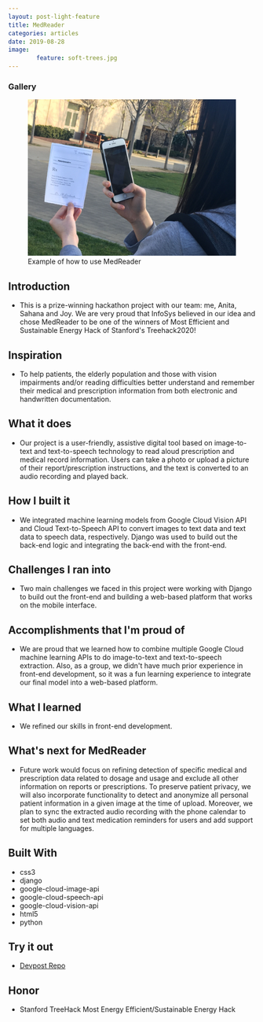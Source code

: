 ```yaml
---
layout: post-light-feature
title: MedReader
categories: articles
date: 2019-08-28
image: 
        feature: soft-trees.jpg
---
```


### Gallery

<figure>
	<img src="https://raw.githubusercontent.com/Joyliu290/MedReader/master/ExampleImg.jpg">
	<figcaption>Example of how to use MedReader</figcaption>
</figure>

## Introduction
- This is a prize-winning hackathon project with our team: me, Anita, Sahana and Joy. We are very proud that InfoSys believed in our idea and chose MedReader to be one of the winners of Most Efficient and Sustainable Energy Hack of Stanford's Treehack2020!

## Inspiration
- To help patients, the elderly population and those with vision impairments and/or reading difficulties better understand and remember their medical and prescription information from both electronic and handwritten documentation.

## What it does
- Our project is a user-friendly, assistive digital tool based on image-to-text and text-to-speech technology to read aloud prescription and medical record information. Users can take a photo or upload a picture of their report/prescription instructions, and the text is converted to an audio recording and played back.

## How I built it
- We integrated machine learning models from Google Cloud Vision API and Cloud Text-to-Speech API to convert images to text data and text data to speech data, respectively. Django was used to build out the back-end logic and integrating the back-end with the front-end.

## Challenges I ran into
- Two main challenges we faced in this project were working with Django to build out the front-end and building a web-based platform that works on the mobile interface.

## Accomplishments that I'm proud of
- We are proud that we learned how to combine multiple Google Cloud machine learning APIs to do image-to-text and text-to-speech extraction. Also, as a group, we didn't have much prior experience in front-end development, so it was a fun learning experience to integrate our final model into a web-based platform.

## What I learned
- We refined our skills in front-end development.

## What's next for MedReader
- Future work would focus on refining detection of specific medical and prescription data related to dosage and usage and exclude all other information on reports or prescriptions. To preserve patient privacy, we will also incorporate functionality to detect and anonymize all personal patient information in a given image at the time of upload. Moreover, we plan to sync the extracted audio recording with the phone calendar to set both audio and text medication reminders for users and add support for multiple languages.

## Built With
- css3
- django
- google-cloud-image-api
- google-cloud-speech-api
- google-cloud-vision-api
- html5
- python

## Try it out
- [Devpost Repo](https://devpost.com/software/medreader)

## Honor
- Stanford TreeHack Most Energy Efficient/Sustainable Energy Hack